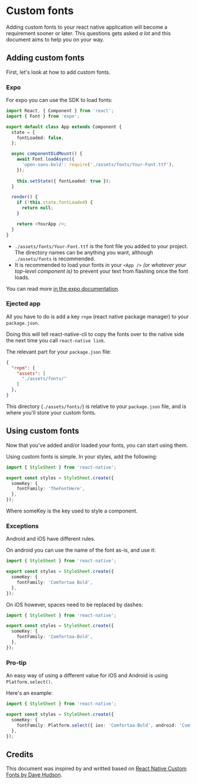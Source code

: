 # Custom fonts

Adding custom fonts to your react native application will become a requirement sooner or later.
This questions gets asked _a lot_ and this document aims to help you on your way.

## Adding custom fonts

First, let's look at how to add custom fonts.

### Expo

For expo you can use the SDK to load fonts:

```ts
import React, { Component } from 'react';
import { Font } from 'expo';

export default class App extends Component {
  state = {
    fontLoaded: false,
  };

  async componentDidMount() {
    await Font.loadAsync({
      'open-sans-bold': require('./assets/fonts/Your-Font.ttf'),
    });
    
    this.setState({ fontLoaded: true });
  }

  render() {
    if (!this.state.fontLoaded) {
      return null;
    }

    return <YourApp />;
  }
}
```

- `./assets/fonts/Your-Font.ttf` is the font file you added to your project. The directory names can be anything you want, although `./assets/fonts` is recommended.
- It is recommended to load your fonts in your `<App />` _(or whatever your top-level component is)_ to prevent your text from flashing once the font loads.

You can read more [in the expo documentation](https://docs.expo.io/versions/latest/guides/using-custom-fonts/).

### Ejected app

All you have to do is add a key `rnpm` (react native package manager) to your `package.json`.

Doing this will tell react-native-cli to copy the fonts over to the native side the next time you call `react-native link`.

The relevant part for your `package.json` file:

```json
{
  "rnpm": {
    "assets": [
      "./assets/fonts/"
    ]
  },
}
```

This directory (`./assets/fonts/`) is relative to your `package.json` file, and is where you'll store your custom fonts.


## Using custom fonts

Now that you've added and/or loaded your fonts, you can start using them. 

Using custom fonts is simple. In your styles, add the following:

```ts
import { StyleSheet } from 'react-native';

export const styles = StyleSheet.create({
  someKey: {
    fontFamily: 'TheFontHere',
  },
});
```

Where someKey is the key used to style a component.

### Exceptions

Android and iOS have different rules.

On android you can use the name of the font as-is, and use it:

```ts
import { StyleSheet } from 'react-native';

export const styles = StyleSheet.create({
  someKey: {
    fontFamily: 'Comfortaa Bold',
  },
});
```

On iOS however, spaces need to be replaced by dashes:


```ts
import { StyleSheet } from 'react-native';

export const styles = StyleSheet.create({
  someKey: {
    fontFamily: 'Comfortaa-Bold',
  },
});
```

### Pro-tip

An easy way of using a different value for iOS and Android is using `Platform.select()`.

Here's an example:

```ts
import { StyleSheet } from 'react-native';

export const styles = StyleSheet.create({
  someKey: {
    fontFamily: Platform.select({ ios: 'Comfortaa-Bold', android: 'Comfortaa Bold' }),
  },
});
```

## Credits

This document was inspired by and writted based on [React Native Custom Fonts by Dave Hudson](https://medium.com/react-native-training/react-native-custom-fonts-ccc9aacf9e5e).
